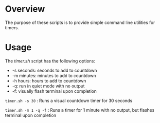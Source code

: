 # Overview
The purpose of these scripts is to provide simple command line utilities for timers.

# Usage
The *timer.sh* script has the following options:
* -s seconds: seconds to add to countdown
* -m minutes: minutes to add to countdown
* -h hours: hours to add to countdown
* -q: run in quiet mode with no output
* -f: visually flash terminal upon completion

`timer.sh -s 30` : Runs a visual countdown timer for 30 seconds

`timer.sh -m 1 -q -f` : Runs a timer for 1 minute with no output, but flashes terminal upon completion

